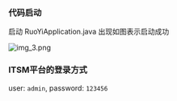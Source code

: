 ### 代码启动
启动 RuoYiApplication.java 出现如图表示启动成功

![img_3.png](img_3.png)
### ITSM平台的登录方式
user: `admin`, password: `123456`